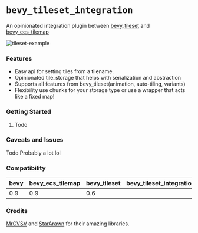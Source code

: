 # `bevy_tileset_integration`

An opinionated integration plugin between [bevy_tileset](https://github.com/MrGVSV/bevy_tileset) and [bevy_ecs_tilemap](https://github.com/StarArawn/bevy_ecs_tilemap)

![tileset-example](repo/tileset-example.png)

### Features
* Easy api for setting tiles from a tilename.
* Opinionated tile_storage that helps with serialization and abstraction
* Supports all features from bevy_tileset(animation, auto-tiling, variants)
* Flexibility use chunks for your storage type or use a wrapper that acts like a fixed map!

### Getting Started
1. Todo

### Caveats and Issues
Todo Probably a lot lol

### Compatibility

| bevy | bevy_ecs_tilemap | bevy_tileset | bevy_tileset_integration |
| ---- | ---------------- | ------------ | ------------------------ |
| 0.9  | 0.9              | 0.6          |                          |

### Credits
[MrGVSV](https://github.com/MrGVSV) and [StarArawn](https://github.com/StarArawn) for their amazing libraries.